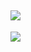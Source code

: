 ![](https://nirzak-streak-stats.vercel.app/?user=technicalGabs&theme=default_repocard&hide_border=false)<br/>
---
[![](https://visitcount.itsvg.in/api?id=technicalGabs&icon=9&color=9)](https://visitcount.itsvg.in)
